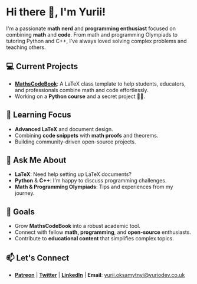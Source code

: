 # Hi there 👋, I'm Yurii!

I'm a passionate **math nerd** and **programming enthusiast** focused on combining **math** and **code**. From math and programming Olympiads to tutoring Python and C++, I’ve always loved solving complex problems and teaching others.

## 💻 Current Projects

- **[MathsCodeBook](https://github.com/YuriODev/MathsCodeBook)**: A LaTeX class template to help students, educators, and professionals combine math and code effortlessly.
- Working on a **Python course** and a secret project 🤫💸.

## 🌱 Learning Focus

- **Advanced LaTeX** and document design.
- Combining **code snippets** with **math proofs** and theorems.
- Building community-driven open-source projects.

## 💬 Ask Me About

- **LaTeX**: Need help setting up LaTeX documents?
- **Python** & **C++**: I'm happy to discuss programming challenges.
- **Math & Programming Olympiads**: Tips and experiences from my journey.

## 🎯 Goals

- Grow **MathsCodeBook** into a robust academic tool.
- Connect with fellow **math, programming**, and **open-source** enthusiasts.
- Contribute to **educational content** that simplifies complex topics.

## 📫 Let's Connect

- **[Patreon](https://www.patreon.com/YuriODev)** | **[Twitter](https://twitter.com/YuriODev)** | **[LinkedIn](https://www.linkedin.com/in/y-oks)** | **Email**: yurii.oksamytnyi@yuriodev.co.uk
